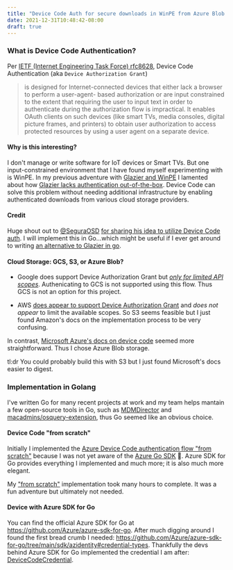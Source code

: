 ```yaml
---
title: "Device Code Auth for secure downloads in WinPE from Azure Blob Storage"
date: 2021-12-31T10:48:42-08:00
draft: true
---
```


### What is Device Code Authentication? 

Per [IETF (Internet Engineering Task Force) rfc8628](https://datatracker.ietf.org/doc/html/rfc8628), Device Code Authentication (aka `Device Authorization Grant`)

> is designed for Internet-connected devices that either lack a browser to perform a user-agent-
based authorization or are input constrained to the extent that requiring the user to input text in order to authenticate during the authorization flow is impractical. It enables OAuth clients on such
devices (like smart TVs, media consoles, digital picture frames, and printers) to obtain user authorization to access protected resources by using a user agent on a separate device. 

#### Why is this interesting?

I don't manage or write software for IoT devices or Smart TVs. But one input-constrained environment that I have found myself experimenting with is WinPE. In my previous adventure with [Glazier and WinPE](https://bkurtz.io/posts/glazier/) I lamented about how [Glazier lacks authentication out-of-the-box](https://bkurtz.io/posts/glazier#webservers-that-are-open-to-the-internet-are-bad). Device Code can solve this problem without needing additional infrastructure by enabling authenticated downloads from various cloud storage providers.

#### Credit

Huge shout out to [@SeguraOSD](https://twitter.com/SeguraOSD) [for sharing his idea to utilize Device Code auth](https://twitter.com/SeguraOSD/status/1474541279736381440?s=20). I will implement this in Go...which might be useful if I ever get around to writing [an alternative to Glazier in go](https://bkurtz.io/posts/glazier#we-could-write-some-new-glazier-actions-in-go-or-reimagine-the-entire-tool). 

#### Cloud Storage: GCS, S3, or Azure Blob?

- Google does support Device Authorization Grant but [_only for limited API scopes_](https://developers.google.com/identity/protocols/oauth2/limited-input-device#allowedscopes). Authenicating to GCS is not supported using this flow. Thus GCS is not an option for this project. 

- AWS [does appear to support Device Authorization Grant](https://aws.amazon.com/blogs/security/implement-oauth-2-0-device-grant-flow-by-using-amazon-cognito-and-aws-lambda/) and _does not appear_ to limit the available scopes. So S3 seems feasible but I just found Amazon's docs on the implementation process to be very confusing. 

In contrast, [Microsoft Azure's docs on device code](https://docs.microsoft.com/en-us/azure/active-directory/develop/v2-oauth2-device-code) seemed more straightforward. Thus I chose Azure Blob storage. 

tl:dr You could probably build this with S3 but I just found Microsoft's docs easier to digest.

### Implementation in Golang

I've written Go for many recent projects at work and my team helps mantain a few open-source tools in Go, such as [MDMDirector](https://github.com/mdmdirector/mdmdirector) and [macadmins/osquery-extension](https://github.com/macadmins/osquery-extension), thus Go seemed like an obvious choice.

#### Device Code "from scratch"

Initially I implemented the [Azure Device Code authentication flow "from scratch"](https://github.com/discentem/azure_blob_from_scratch) because I was not yet aware of the [Azure Go SDK](https://github.com/Azure/azure-sdk-for-go) 🥲. Azure SDK for Go provides everything I implemented and much more; it is also much more elegant.

My ["from scratch"](https://github.com/discentem/azure_blob_from_scratch) implementation took many hours to complete. It was a fun adventure but ultimately not needed. 

#### Device with Azure SDK for Go

You can find the official Azure SDK for Go at https://github.com/Azure/azure-sdk-for-go. After much digging around I found the first bread crumb I needed: https://github.com/Azure/azure-sdk-for-go/tree/main/sdk/azidentity#credential-types. Thankfully the devs behind Azure SDK for Go implemented the credential I am after: [DeviceCodeCredential](https://pkg.go.dev/github.com/Azure/azure-sdk-for-go/sdk/azidentity#DeviceCodeCredential).









